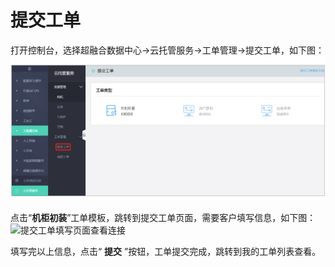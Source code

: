 # 提交工单

打开控制台，选择超融合数据中心->云托管服务->工单管理->提交工单，如下图：
![](https://github.com/jdcloudcom/cn/blob/cn-Cloud-Cabinet-Service/image/Hyper-Converged-IDC/Cloud-Cabinet-Service/CCS006.png)

点击“**机柜初装**”工单模板，跳转到提交工单页面，需要客户填写信息，如下图：
![提交工单填写页面查看连接](https://github.com/jdcloudcom/cn/blob/cn-Cloud-Cabinet-Service/image/Hyper-Converged-IDC/Cloud-Cabinet-Service/CCS007.jpg)

填写完以上信息，点击“ **提交** ”按钮，工单提交完成，跳转到我的工单列表查看。
